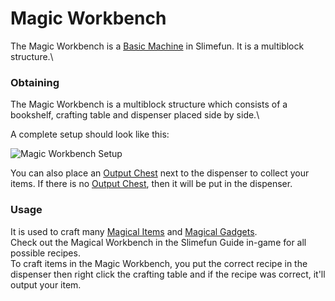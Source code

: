 # Magic Workbench

The Magic Workbench is a [Basic Machine](https://github.com/Slimefun/Slimefun4/wiki/Basic-Machines) in Slimefun. It is a multiblock structure.\


### Obtaining

The Magic Workbench is a multiblock structure which consists of a bookshelf, crafting table and dispenser placed side by side.\


A complete setup should look like this:

![Magic Workbench Setup](https://raw.githubusercontent.com/TheBusyBiscuit/Slimefun4-Wiki/master/images/multiblock-magic-workbench.png)

You can also place an [Output Chest](https://github.com/Slimefun/Slimefun4/wiki/Output-Chest) next to the dispenser to collect your items. If there is no [Output Chest](https://github.com/Slimefun/Slimefun4/wiki/Output-Chest), then it will be put in the dispenser.

### Usage

It is used to craft many [Magical Items](https://github.com/Slimefun/Slimefun4/wiki/Magical-Items) and [Magical Gadgets](https://github.com/Slimefun/Slimefun4/wiki/Magical-Gadgets).\
Check out the Magical Workbench in the Slimefun Guide in-game for all possible recipes.\
To craft items in the Magic Workbench, you put the correct recipe in the dispenser then right click the crafting table and if the recipe was correct, it'll output your item.

